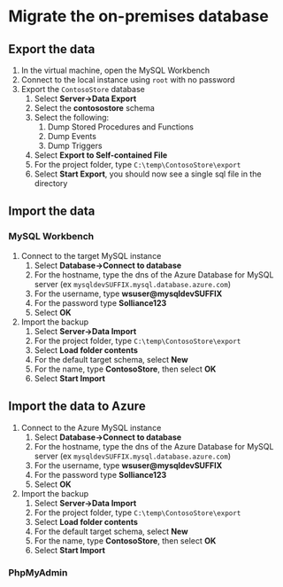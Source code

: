 # Migrate the on-premises database

## Export the data

1. In the virtual machine, open the MySQL Workbench
2. Connect to the local instance using `root` with no password
3. Export the `ContosoStore` database
   1. Select **Server->Data Export**
   2. Select the **contosostore** schema
   3. Select the following:
      1. Dump Stored Procedures and Functions
      2. Dump Events
      3. Dump Triggers
   4. Select **Export to Self-contained File**
   5. For the project folder, type `C:\temp\ContosoStore\export`
   6. Select **Start Export**, you should now see a single sql file in the directory

## Import the data

### MySQL Workbench

1. Connect to the target MySQL instance
   1. Select **Database->Connect to database**
   2. For the hostname, type the dns of the Azure Database for MySQL server (ex `mysqldevSUFFIX.mysql.database.azure.com`)
   3. For the username, type **wsuser@mysqldevSUFFIX**
   4. For the password type **Solliance123**
   5. Select **OK**
2. Import the backup
   1. Select **Server->Data Import**
   2. For the project folder, type `C:\temp\ContosoStore\export`
   3. Select **Load folder contents**
   4. For the default target schema, select **New**
   5. For the name, type **ContosoStore**, then select **OK**
   6. Select **Start Import**

## Import the data to Azure

1. Connect to the Azure MySQL instance
   1. Select **Database->Connect to database**
   2. For the hostname, type the dns of the Azure Database for MySQL server (ex `mysqldevSUFFIX.mysql.database.azure.com`)
   3. For the username, type **wsuser@mysqldevSUFFIX**
   4. For the password type **Solliance123**
   5. Select **OK**
2. Import the backup
   1. Select **Server->Data Import**
   2. For the project folder, type `C:\temp\ContosoStore\export`
   3. Select **Load folder contents**
   4. For the default target schema, select **New**
   5. For the name, type **ContosoStore**, then select **OK**
   6. Select **Start Import**

### PhpMyAdmin


